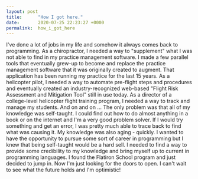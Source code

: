 ```yaml
---
layout: post
title:      "How I got here."
date:       2020-07-25 22:23:27 +0000
permalink:  how_i_got_here
---
```



I've done a lot of jobs in my life and somehow it always comes back to programming.  As a chiropractor, I needed a way to "supplement" what I was not able to find in my practice management software.  I made a few parallel tools that eventually grew-up to become and replace the practice management software that it was originally created to augment.  That application has been running my practice for the last 15 years.  As a helicopter pilot, I needed a way to automate pre-flight steps and procedures and eventually created an industry-recognized web-based "Flight Risk Assessment and Mitigation Tool" still in use today.  As a director of a college-level helicopter flight training program, I needed a way to track and manage my students.  And on and on ...  The only problem was that all of my knowledge was self-taught.  I could find out how to do almost anything in a book or on the internet and I'm a very good problem solver.  If I would try something and get an error, I was pretty much able to trace back to find what was causing it.  My knowledge was also aging - quickly.  I wanted to have the opportunity to pursue some sort of career in programming but I knew that being self-taught would be a hard sell.  I needed to find a way to provide some credibility to my knowledge and bring myself up to current in programming languages.  I found the Flatiron School program and just decided to jump in.  Now I'm just looking for the doors to open.  I can't wait to see what the future holds and I'm optimistic!
